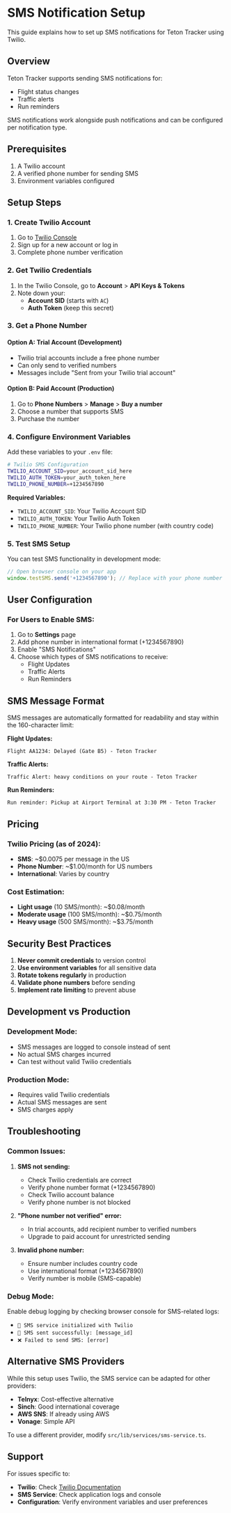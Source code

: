 # SMS Notification Setup

This guide explains how to set up SMS notifications for Teton Tracker using Twilio.

## Overview

Teton Tracker supports sending SMS notifications for:

- Flight status changes
- Traffic alerts
- Run reminders

SMS notifications work alongside push notifications and can be configured per notification type.

## Prerequisites

1. A Twilio account
2. A verified phone number for sending SMS
3. Environment variables configured

## Setup Steps

### 1. Create Twilio Account

1. Go to [Twilio Console](https://console.twilio.com/)
2. Sign up for a new account or log in
3. Complete phone number verification

### 2. Get Twilio Credentials

1. In the Twilio Console, go to **Account** > **API Keys & Tokens**
2. Note down your:
   - **Account SID** (starts with `AC`)
   - **Auth Token** (keep this secret)

### 3. Get a Phone Number

#### Option A: Trial Account (Development)

- Twilio trial accounts include a free phone number
- Can only send to verified numbers
- Messages include "Sent from your Twilio trial account"

#### Option B: Paid Account (Production)

1. Go to **Phone Numbers** > **Manage** > **Buy a number**
2. Choose a number that supports SMS
3. Purchase the number

### 4. Configure Environment Variables

Add these variables to your `.env` file:

```bash
# Twilio SMS Configuration
TWILIO_ACCOUNT_SID=your_account_sid_here
TWILIO_AUTH_TOKEN=your_auth_token_here
TWILIO_PHONE_NUMBER=+1234567890
```

**Required Variables:**

- `TWILIO_ACCOUNT_SID`: Your Twilio Account SID
- `TWILIO_AUTH_TOKEN`: Your Twilio Auth Token
- `TWILIO_PHONE_NUMBER`: Your Twilio phone number (with country code)

### 5. Test SMS Setup

You can test SMS functionality in development mode:

```javascript
// Open browser console on your app
window.testSMS.send('+1234567890'); // Replace with your phone number
```

## User Configuration

### For Users to Enable SMS:

1. Go to **Settings** page
2. Add phone number in international format (+1234567890)
3. Enable "SMS Notifications"
4. Choose which types of SMS notifications to receive:
   - Flight Updates
   - Traffic Alerts
   - Run Reminders

## SMS Message Format

SMS messages are automatically formatted for readability and stay within the 160-character limit:

**Flight Updates:**

```
Flight AA1234: Delayed (Gate B5) - Teton Tracker
```

**Traffic Alerts:**

```
Traffic Alert: heavy conditions on your route - Teton Tracker
```

**Run Reminders:**

```
Run reminder: Pickup at Airport Terminal at 3:30 PM - Teton Tracker
```

## Pricing

### Twilio Pricing (as of 2024):

- **SMS**: ~$0.0075 per message in the US
- **Phone Number**: ~$1.00/month for US numbers
- **International**: Varies by country

### Cost Estimation:

- **Light usage** (10 SMS/month): ~$0.08/month
- **Moderate usage** (100 SMS/month): ~$0.75/month
- **Heavy usage** (500 SMS/month): ~$3.75/month

## Security Best Practices

1. **Never commit credentials** to version control
2. **Use environment variables** for all sensitive data
3. **Rotate tokens regularly** in production
4. **Validate phone numbers** before sending
5. **Implement rate limiting** to prevent abuse

## Development vs Production

### Development Mode:

- SMS messages are logged to console instead of sent
- No actual SMS charges incurred
- Can test without valid Twilio credentials

### Production Mode:

- Requires valid Twilio credentials
- Actual SMS messages are sent
- SMS charges apply

## Troubleshooting

### Common Issues:

1. **SMS not sending:**
   - Check Twilio credentials are correct
   - Verify phone number format (+1234567890)
   - Check Twilio account balance
   - Verify phone number is not blocked

2. **"Phone number not verified" error:**
   - In trial accounts, add recipient number to verified numbers
   - Upgrade to paid account for unrestricted sending

3. **Invalid phone number:**
   - Ensure number includes country code
   - Use international format (+1234567890)
   - Verify number is mobile (SMS-capable)

### Debug Mode:

Enable debug logging by checking browser console for SMS-related logs:

- `📱 SMS service initialized with Twilio`
- `📱 SMS sent successfully: [message_id]`
- `❌ Failed to send SMS: [error]`

## Alternative SMS Providers

While this setup uses Twilio, the SMS service can be adapted for other providers:

- **Telnyx**: Cost-effective alternative
- **Sinch**: Good international coverage
- **AWS SNS**: If already using AWS
- **Vonage**: Simple API

To use a different provider, modify `src/lib/services/sms-service.ts`.

## Support

For issues specific to:

- **Twilio**: Check [Twilio Documentation](https://www.twilio.com/docs)
- **SMS Service**: Check application logs and console
- **Configuration**: Verify environment variables and user preferences
